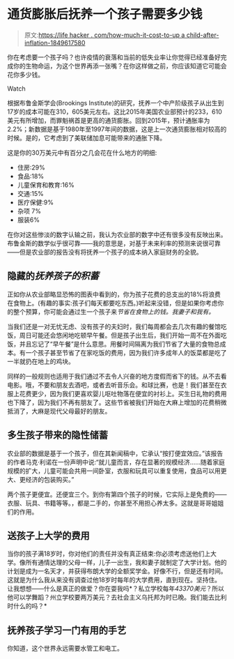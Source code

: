 # 通货膨胀后抚养一个孩子需要多少钱

> 原文:[https://life hacker . com/how-much-it-cost-to-up a child-after-inflation-1849617580](https://lifehacker.com/how-much-it-costs-to-raise-a-child-after-inflation-1849617580)

你在考虑要一个孩子吗？也许疫情的衰落和当前的低失业率让你觉得已经准备好完成你的生物命运，为这个世界再添一张嘴？在你这样做之前，你应该知道它可能会花你多少钱。

Watch

根据布鲁金斯学会(Brookings Institute)的研究，抚养一个中产阶级孩子从出生到17岁的成本可能在310，605美元左右。这比2015年美国农业部预计的233，610美元有所增加，而罪魁祸首是更高的通货膨胀。回到2015年，预计通胀率为2.2%；新数据是基于1980年至1997年间的数据，这是上一次通货膨胀相对较高的时候。是的，它考虑到了美联储加息可能带来的通胀下降。

这是你的30万美元中有百分之几会花在什么地方的明细:

*   住房:29%
*   食品:18%
*   儿童保育和教育:16%
*   交通:15%
*   医疗保健:9%
*   杂项 7%
*   服装6%

在你对这些惨淡的数字认输之前，我认为农业部的数字中还有很多没有反映出来。布鲁金斯的数学似乎很可靠——我的意思是，对基于未来利率的预测来说很可靠——但是农业部的报告没有将抚养一个孩子的成本纳入家庭财务的全貌。

## **隐藏的*抚养孩子的积蓄***

正如你从农业部略显恐怖的图表中看到的，你为孩子花费的总支出的18%将浪费在食物上。(有趣的事实:孩子们每天都要吃东西。)听起来没错，但是如果你考虑你的整个预算，你可能会通过生一个孩子来*节省在食物上的钱。我妻子和我有。* 

当我们还是一对无忧无虑、没有孩子的夫妇时，我们每周都会去几次有趣的餐馆吃饭，周日可能还会悠闲地吃顿早午餐。但是孩子出生后，我们开始一周不在外面吃饭，并且忘记了“早午餐”是什么意思。用餐时间隔离为我们节省了大量的食物总成本。有一个孩子甚至节省了在家吃饭的费用，因为我们许多成年人的饭菜都是吃了一半就扔在地上的鸡块。

同样的一般规则也适用于我们通过不去令人兴奋的地方度假而省下的钱。从不去看电影。哦，不要和朋友去酒吧，或者去听音乐会。和球比赛，也是！我们甚至在衣服上花费更少，因为我们更喜欢婴儿呕吐物落在便宜的衬衫上。买生日礼物的费用也下降了，因为我们不再有朋友了。这些节省被我们开始在大麻上增加的花费稍微抵消了，大麻是现代父母最好的朋友。

## 多生孩子带来的隐性储蓄

农业部的数据是基于一个孩子，但在其新闻稿中，它承认“按打便宜效应。”该报告的作者马克·利诺在一份声明中说:“就儿童而言，存在显著的规模经济……随着家庭规模的扩大，儿童可能会共用一间卧室，衣服和玩具可以重复使用，食品可以用更大、更经济的包装购买。”

两个孩子更便宜。还便宜三个。到你有第四个孩子的时候，它实际上是免费的——衣服、玩具、书籍等等。，都是二手的，你甚至不用担心养太多。这就是哥哥姐姐们的作用。

## **送孩子上大学的费用**

当你的孩子满18岁时，你对他们的责任并没有真正结束:你必须考虑送他们上大学。像所有通情达理的父母一样，儿子一出生，我和妻子就制定了大学计划。他的计划是成为一名天才，并获得布朗大学的全额奖学金。好像不行，但是还有时间。这就是为什么我从来没有调查过他18岁时每年的大学费用，直到现在。坚持住。让我想想——什么是真正的做爱？你在耍我吗*？私立学校每年*43370美元*？所以他可以学舞蹈？州立学校要两万美元？去社会主义乌托邦为时已晚。我们能去比利时什么的吗？* 

## **抚养孩子学习一门有用的手艺**

你知道，这个世界永远需要水管工和电工。